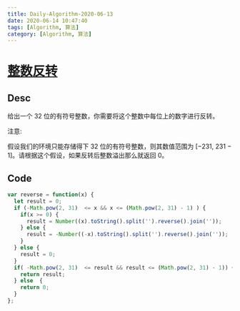 ```yaml
---
title: Daily-Algorithm-2020-06-13
date: 2020-06-14 10:47:40
tags: [Algorithm, 算法]
category: [Algorithm, 算法]
---
```




#  [整数反转](https://leetcode-cn.com/problems/reverse-integer/)



## Desc 

给出一个 32 位的有符号整数，你需要将这个整数中每位上的数字进行反转。

注意:

假设我们的环境只能存储得下 32 位的有符号整数，则其数值范围为 [−231,  231 − 1]。请根据这个假设，如果反转后整数溢出那么就返回 0。



## Code



```js
var reverse = function(x) {
  let result = 0;
  if (-Math.pow(2, 31)  <= x && x <= (Math.pow(2, 31) - 1) ) {
    if(x >= 0) {
      result = Number((x).toString().split('').reverse().join(''));
    } else {
      result = -Number((-x).toString().split('').reverse().join(''));
    }
  } else {
    result = 0;
  }
  if( -Math.pow(2, 31)  <= result && result <= (Math.pow(2, 31) - 1)) {
    return result;
  } else  {
    return 0;
  }
};

```

